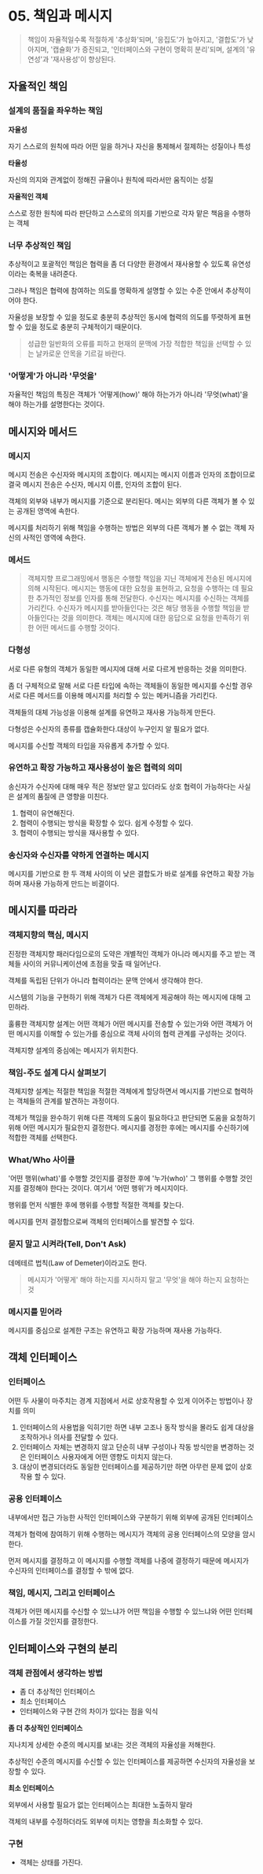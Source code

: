 # 05. 책임과 메시지

> 책임이 자율적일수록 적절하게 '추상화'되며, '응집도'가 높아지고, '결합도'가 낮아지며, '캡슐화'가 증진되고, '인터페이스와 구현이 명확히 분리'되며, 설계의 '유연성'과 '재사용성'이 향상된다.

## 자율적인 책임

### 설계의 품질을 좌우하는 책임

**자율성**

자기 스스로의 원칙에 따라 어떤 일을 하거나 자신을 통제해서 절제하는 성질이나 특성

**타율성**

자신의 의지와 관계없이 정해진 규율이나 원칙에 따라서만 움직이는 성질

**자율적인 객체**

스스로 정한 원칙에 따라 판단하고 스스로의 의지를 기반으로 각자 맡은 책음을 수행하는 객체

### 너무 추상적인 책임

추상적이고 포괄적인 책임은 협력을 좀 더 다양한 환경에서 재사용할 수 있도록 유연성이라는 축복을 내려준다.

그러나 책임은 협력에 참여하는 의도를 명확하게 설명할 수 있는 수준 안에서 추상적이어야 한다. 

자율성을 보장할 수 있을 정도로 충분히 추상적인 동시에 협력의 의도를 뚜렷하게 표현할 수 있을 정도로 충분히 구체적이기 때문이다.

> 성급한 일반화의 오류를 피하고 현재의 문맥에 가장 적합한 책임을 선택할 수 있는 날카로운 안목을 기르길 바란다.

### '어떻게'가 아니라 '무엇을'

자율적인 책임의 특징은 객체가 '어떻게(how)' 해야 하는가가 아니라 '무엇(what)'을 해야 하는가를 설명한다는 것이다. 

## 메시지와 메서드

### 메시지

메시지 전송은 수신자와 메시지의 조합이다. 메시지는 메시지 이름과 인자의 조합이므로 결국 메시지 전송은 수신자, 메시지 이름, 인자의 조합이 된다. 

객체의 외부와 내부가 메시지를 기준으로 분리된다. 메시는 외부의 다른 객체가 볼 수 있는 공개된 영역에 속한다.

메시지를 처리하기 위해 책임을 수행하는 방법은 외부의 다른 객체가 볼 수 없는 객체 자신의 사적인 영역에 속한다.

### 메서드 

> 객체지향 프로그래밍에서 행동은 수행할 책임을 지닌 객체에게 전송된 메시지에 의해 시작된다. 메시지는 행동에 대한 요청을 표현하고, 요청을 수행하는 데 필요한 추가적인 정보를 인자를 통해 전달한다. 
> 수신자는 메시지를 수신하는 객체를 가리킨다. 수신자가 메시지를 받아들인다는 것은 해당 행동을 수행할 책임을 받아들인다는 것을 의미한다. 객체는 메시지에 대한 응답으로 요청을 만족하기 위한 어떤 메서드를 수행할
> 것이다.

### 다형성

서로 다른 유형의 객체가 동일한 메시지에 대해 서로 다르게 반응하는 것을 의미한다.

좀 더 구체적으로 말해 서로 다른 타입에 속하는 객체들이 동일한 메시지를 수신할 경우 서로 다른 메서드를 이용해 메시지를 처리할 수 있는 메커니즘을 가리킨다.

객체들의 대체 가능성을 이용해 설계를 유연하고 재사용 가능하게 만든다. 

다형성은 수신자의 종류를 캡슐화한다.대상이 누구인지 알 필요가 없다.

메시지를 수신할 객체의 타입을 자유롭게 추가할 수 있다. 

### 유연하고 확장 가능하고 재사용성이 높은 협력의 의미 

송신자가 수신자에 대해 매우 적은 정보만 알고 있더라도 상호 협력이 가능하다는 사실은 설계의 품질에 큰 영향을 미친다.

1. 협력이 유연해진다.
2. 협력이 수행되는 방식을 확장할 수 있다. 쉽게 수정할 수 있다.
3. 협력이 수행되는 방식을 재사용할 수 있다.

### 송신자와 수신자를 약하게 연결하는 메시지

메시지를 기반으로 한 두 객체 사이의 이 낮은 결합도가 바로 설계를 유연하고 확장 가능하며 재사용 가능하게 만드는 비결이다.

## 메시지를 따라라

### 객체지향의 핵심, 메시지

진정한 객체지향 패러다임으로의 도약은 개별적인 객체가 아니라 메시지를 주고 받는 객체들 사이의 커뮤니케이션에 초점을 맞출 때 일어난다.

객체를 독립된 단위가 아니라 협력이라는 문맥 안에서 생각해야 한다.

시스템의 기능을 구현하기 위해 객체가 다른 객체에게 제공해야 하는 메시지에 대해 고민하라.

훌륭한 객체지향 설계는 어떤 객체가 어떤 메시지를 전송할 수 있는가와 어떤 객체가 어떤 메시지를 이해할 수 있는가를 중심으로 객체 사이의 협력 관계를 구성하는 것이다.

객체지향 설계의 중심에는 메시지가 위치한다.

### 책임-주도 설계 다시 살펴보기

객체지향 설계는 적절한 책임을 적절한 객체에게 할당하면서 메시지를 기반으로 협력하는 객체들의 관계를 발견하는 과정이다.

객체가 책임을 완수하기 위해 다른 객체의 도움이 필요하다고 판단되면 도움을 요청하기 위해 어떤 메시지가 필요한지 결정한다. 메시지를 경정한 후에는 메시지를 수신하기에 적합한 객체를 선택한다.

### What/Who 사이클

'어떤 행위(what)'를 수행할 것인지를 결정한 후에 '누가(who)' 그 행위를 수행할 것인지를 결정해야 한다는 것이다. 여기서 '어떤 행위'가 메시지이다.

행위를 먼저 식별한 후에 행위를 수행할 적절한 객체를 찾는다. 

메시지를 먼저 결정함으로써 객체의 인터페이스를 발견할 수 있다. 

### 묻지 말고 시켜라(Tell, Don't Ask)

데메테르 법칙(Law of Demeter)이라고도 한다.

> 메시지가 '어떻게' 해야 하는지를 지시하지 말고 '무엇'을 해야 하는지 요청하는 것

### 메시지를 믿어라

메시지를 중심으로 설계한 구조는 유연하고 확장 가능하며 재사용 가능하다.

## 객체 인터페이스

### 인터페이스

어떤 두 사물이 마주치는 경계 지점에서 서로 상호작용할 수 있게 이어주는 방법이나 장치를 의미

1. 인터페이스의 사용법을 익히기만 하면 내부 고조나 동작 방식을 몰라도 쉽게 대상을 조작하거나 의사를 전달할 수 있다.
2. 인터페이스 자체는 변경하지 않고 단순히 내부 구성이나 작동 방식만을 변경하는 것은 인터페이스 사용자에게 어떤 영향도 미치지 않는다.
3. 대상이 변경되더라도 동일한 인터페이스를 제공하기만 하면 아무런 문제 없이 상호작용 할 수 있다.

### 공용 인터페이스

내부에서만 접근 가능한 사적인 인터페이스와 구분하기 위해 외부에 공개된 인터페이스

객체가 협력에 참여하기 위해 수행하는 메시지가 객체의 공용 인터페이스의 모양을 암시한다. 

먼저 메시지를 결정하고 이 메시지를 수행할 객체를 나중에 결정하기 때문에 메시지가 수신자의 인터페이스를 결정할 수 밖에 없다.

### 책임, 메시지, 그리고 인터페이스 

객체가 어떤 메시지를 수신할 수 있느냐가 어떤 책임을 수행할 수 있느냐와 어떤 인터페이스를 가질 것인지를 결정한다.

## 인터페이스와 구현의 분리

### 객체 관점에서 생각하는 방법

* 좀 더 추상적인 인터페이스
* 최소 인터페이스 
* 인터페이스와 구현 간의 차이가 있다는 점을 익식

**좀 더 추상적인 인터페이스**

지나치게 상세한 수준의 메시지를 보내는 것은 객체의 자율성을 저해한다. 

추상적인 수준의 메시지를 수신할 수 있는 인터페이스를 제공하면 수신자의 자율성을 보장할 수 있다.

**최소 인터페이스** 

외부에서 사용할 필요가 없는 인터페이스는 최대한 노출하지 말라

객체의 내부를 수정하더라도 외부에 미치는 영향을 최소화할 수 있다.

### 구현

* 객체는 상태를 가진다.


